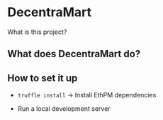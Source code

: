 # DecentraMart

What is this project?

## What does DecentraMart do?

## How to set it up
 - `truffle install` -> Install EthPM dependencies

 - Run a local development server